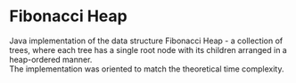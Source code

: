 # Fibonacci Heap
Java implementation of the data structure Fibonacci Heap - a collection of trees, where each tree has a single root node with its children arranged in a heap-ordered manner.\
The implementation was oriented to match the theoretical time complexity.
